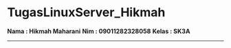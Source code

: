 # TugasLinuxServer_Hikmah
**Nama : Hikmah Maharani**
**Nim : 09011282328058**
**Kelas : SK3A**

---
